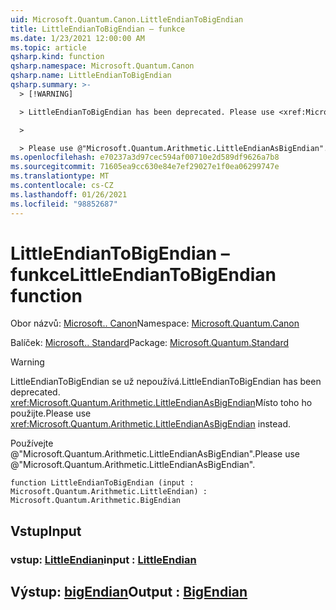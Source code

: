```yaml
---
uid: Microsoft.Quantum.Canon.LittleEndianToBigEndian
title: LittleEndianToBigEndian – funkce
ms.date: 1/23/2021 12:00:00 AM
ms.topic: article
qsharp.kind: function
qsharp.namespace: Microsoft.Quantum.Canon
qsharp.name: LittleEndianToBigEndian
qsharp.summary: >-
  > [!WARNING]

  > LittleEndianToBigEndian has been deprecated. Please use <xref:Microsoft.Quantum.Arithmetic.LittleEndianAsBigEndian> instead.

  >

  > Please use @"Microsoft.Quantum.Arithmetic.LittleEndianAsBigEndian".
ms.openlocfilehash: e70237a3d97cec594af00710e2d589df9626a7b8
ms.sourcegitcommit: 71605ea9cc630e84e7ef29027e1f0ea06299747e
ms.translationtype: MT
ms.contentlocale: cs-CZ
ms.lasthandoff: 01/26/2021
ms.locfileid: "98852687"
---
```

# <a name="littleendiantobigendian-function"></a><span data-ttu-id="48159-102">LittleEndianToBigEndian – funkce</span><span class="sxs-lookup"><span data-stu-id="48159-102">LittleEndianToBigEndian function</span></span>

<span data-ttu-id="48159-103">Obor názvů: [Microsoft.. Canon](xref:Microsoft.Quantum.Canon)</span><span class="sxs-lookup"><span data-stu-id="48159-103">Namespace: [Microsoft.Quantum.Canon](xref:Microsoft.Quantum.Canon)</span></span>

<span data-ttu-id="48159-104">Balíček: [Microsoft.. Standard](https://nuget.org/packages/Microsoft.Quantum.Standard)</span><span class="sxs-lookup"><span data-stu-id="48159-104">Package: [Microsoft.Quantum.Standard](https://nuget.org/packages/Microsoft.Quantum.Standard)</span></span>


> [!WARNING]
> <span data-ttu-id="48159-105">LittleEndianToBigEndian se už nepoužívá.</span><span class="sxs-lookup"><span data-stu-id="48159-105">LittleEndianToBigEndian has been deprecated.</span></span> <span data-ttu-id="48159-106"><xref:Microsoft.Quantum.Arithmetic.LittleEndianAsBigEndian>Místo toho ho použijte.</span><span class="sxs-lookup"><span data-stu-id="48159-106">Please use <xref:Microsoft.Quantum.Arithmetic.LittleEndianAsBigEndian> instead.</span></span>
>
> <span data-ttu-id="48159-107">Používejte @"Microsoft.Quantum.Arithmetic.LittleEndianAsBigEndian".</span><span class="sxs-lookup"><span data-stu-id="48159-107">Please use @"Microsoft.Quantum.Arithmetic.LittleEndianAsBigEndian".</span></span>



```qsharp
function LittleEndianToBigEndian (input : Microsoft.Quantum.Arithmetic.LittleEndian) : Microsoft.Quantum.Arithmetic.BigEndian
```


## <a name="input"></a><span data-ttu-id="48159-108">Vstup</span><span class="sxs-lookup"><span data-stu-id="48159-108">Input</span></span>

### <a name="input--littleendian"></a><span data-ttu-id="48159-109">vstup: [LittleEndian](xref:Microsoft.Quantum.Arithmetic.LittleEndian)</span><span class="sxs-lookup"><span data-stu-id="48159-109">input : [LittleEndian](xref:Microsoft.Quantum.Arithmetic.LittleEndian)</span></span>





## <a name="output--bigendian"></a><span data-ttu-id="48159-110">Výstup: [bigEndian](xref:Microsoft.Quantum.Arithmetic.BigEndian)</span><span class="sxs-lookup"><span data-stu-id="48159-110">Output : [BigEndian](xref:Microsoft.Quantum.Arithmetic.BigEndian)</span></span>

